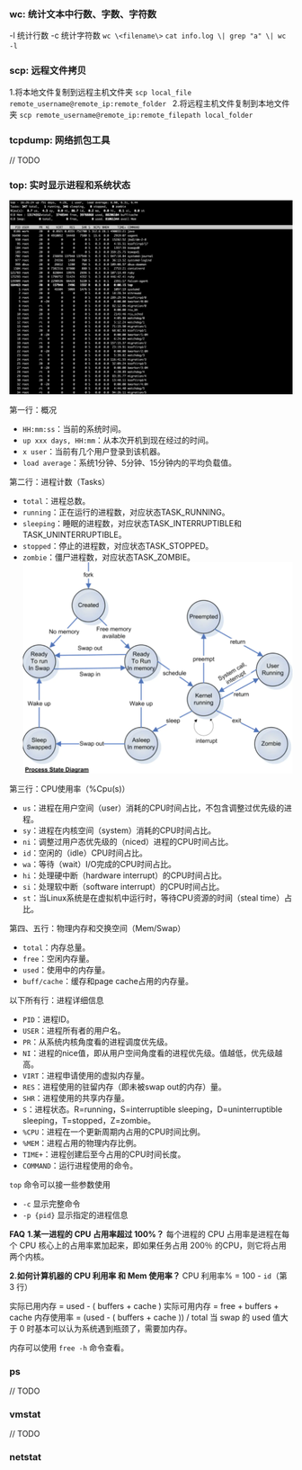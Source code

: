 ### wc: 统计文本中行数、字数、字符数
-l 统计行数 -c 统计字符数 
`wc \<filename\>`
`cat info.log \| grep "a" \| wc -l`

### scp: 远程文件拷贝
1.将本地文件复制到远程主机文件夹
`scp local_file remote_username@remote_ip:remote_folder `
2.将远程主机文件复制到本地文件夹
`scp remote_username@remote_ip:remote_filepath local_folder`

### tcpdump: 网络抓包工具
// TODO

### top: 实时显示进程和系统状态
![top命令截图](https://raw.githubusercontent.com/lewiszlw/notebooks/master/assets/linux/top%E5%91%BD%E4%BB%A4.png)

第一行：概况
- `HH:mm:ss`：当前的系统时间。
- `up xxx days, HH:mm`：从本次开机到现在经过的时间。
- `x user`：当前有几个用户登录到该机器。
- `load average`：系统1分钟、5分钟、15分钟内的平均负载值。

第二行：进程计数（Tasks）
- `total`：进程总数。
- `running`：正在运行的进程数，对应状态TASK_RUNNING。
- `sleeping`：睡眠的进程数，对应状态TASK_INTERRUPTIBLE和TASK_UNINTERRUPTIBLE。
- `stopped`：停止的进程数，对应状态TASK_STOPPED。
- `zombie`：僵尸进程数，对应状态TASK_ZOMBIE。
![Linux进程状态转换](https://raw.githubusercontent.com/lewiszlw/notebooks/master/assets/linux/Linux%E8%BF%9B%E7%A8%8B%E7%8A%B6%E6%80%81%E8%BD%AC%E6%8D%A2.png)

第三行：CPU使用率（%Cpu(s)）
- `us`：进程在用户空间（user）消耗的CPU时间占比，不包含调整过优先级的进程。
- `sy`：进程在内核空间（system）消耗的CPU时间占比。
- `ni`：调整过用户态优先级的（niced）进程的CPU时间占比。
- `id`：空闲的（idle）CPU时间占比。
- `wa`：等待（wait）I/O完成的CPU时间占比。
- `hi`：处理硬中断（hardware interrupt）的CPU时间占比。
- `si`：处理软中断（software interrupt）的CPU时间占比。
- `st`：当Linux系统是在虚拟机中运行时，等待CPU资源的时间（steal time）占比。

第四、五行：物理内存和交换空间（Mem/Swap）
- `total`：内存总量。
- `free`：空闲内存量。
- `used`：使用中的内存量。
- `buff/cache`：缓存和page cache占用的内存量。

以下所有行：进程详细信息
- `PID`：进程ID。
- `USER`：进程所有者的用户名。
- `PR`：从系统内核角度看的进程调度优先级。
- `NI`：进程的nice值，即从用户空间角度看的进程优先级。值越低，优先级越高。
- `VIRT`：进程申请使用的虚拟内存量。
- `RES`：进程使用的驻留内存（即未被swap out的内存）量。
- `SHR`：进程使用的共享内存量。
- `S`：进程状态。R=running，S=interruptible sleeping，D=uninterruptible sleeping，T=stopped，Z=zombie。
- `%CPU`：进程在一个更新周期内占用的CPU时间比例。
- `%MEM`：进程占用的物理内存比例。
- `TIME+`：进程创建后至今占用的CPU时间长度。
- `COMMAND`：运行进程使用的命令。

`top` 命令可以接一些参数使用
- `-c` 显示完整命令
- `-p {pid}` 显示指定的进程信息

**FAQ**
**1.某一进程的 CPU 占用率超过 100%？**
每个进程的 CPU 占用率是进程在每个 CPU 核心上的占用率累加起来，即如果任务占用 200％ 的CPU，则它将占用两个内核。

**2.如何计算机器的 CPU 利用率 和 Mem 使用率？**
CPU 利用率% = 100 - `id`（第 3 行）

实际已用内存 = used - ( buffers + cache )
实际可用内存 = free + buffers + cache
内存使用率 =  (used - ( buffers + cache )) / total
当 swap 的 used 值大于 0 时基本可以认为系统遇到瓶颈了，需要加内存。

内存可以使用 `free -h` 命令查看。

### ps
// TODO

### vmstat
// TODO

### netstat